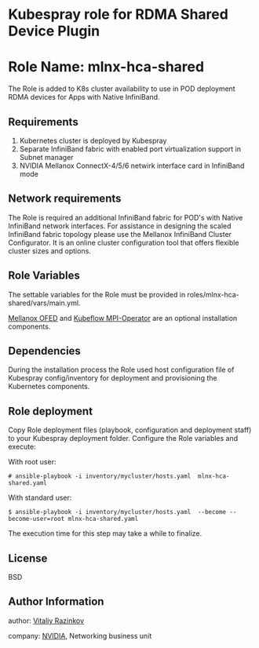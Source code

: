 # Kubespray role for RDMA Shared Device Plugin

Role Name: mlnx-hca-shared
=======================

The Role is added to K8s cluster availability to use in POD deployment RDMA devices for Apps with Native InfiniBand.

Requirements
------------
1. Kubernetes cluster is deployed by Kubespray
2. Separate InfiniBand fabric with enabled port virtualization support in Subnet manager
3. NVIDIA Mellanox ConnectX-4/5/6 netwirk interface card in InfiniBand mode


Network requirements
-------------------
The Role is required an additional InfiniBand fabric for POD's with Native InfiniBand network interfaces.
For assistance in designing the scaled InfiniBand fabric topology please use the Mellanox InfiniBand Cluster Configurator. 
It is an online cluster configuration tool that offers flexible cluster sizes and options.


Role Variables
--------------

The settable variables for the Role must be provided in roles/mlnx-hca-shared/vars/main.yml.

[Mellanox OFED](https://www.mellanox.com/support/mlnx-ofed-public-repository/) and [Kubeflow MPI-Operator](https://github.com/kubeflow/mpi-operator/) are an optional installation components.


Dependencies
------------
During the installation process the Role used host configuration file of Kubespray config/inventory for deployment and provisioning the Kubernetes components.


Role deployment
---------------
Copy Role deployment files (playbook, configuration and deployment staff) to your Kubespray deployment folder.
Configure the Role variables and execute:

With root user:

```
# ansible-playbook -i inventory/mycluster/hosts.yaml  mlnx-hca-shared.yaml
```

With standard user:
```
$ ansible-playbook -i inventory/mycluster/hosts.yaml  --become --become-user=root mlnx-hca-shared.yaml
```
The execution time for this step may take a while to finalize.

License
-------
BSD

Author Information
------------------
author: [Vitaliy Razinkov](vitaliyra@nvidia.com)

company: [NVIDIA](http://www.nvidia.com/), Networking business unit

